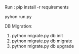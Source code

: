 Run : pip install -r requirements

pyhon run.py

DB Migration:
1. python migrate.py db init
2. python migrate.py db migrate
3. python migrate.py db upgrade
